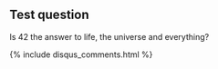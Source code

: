 
## Test question


Is 42 the answer to life, the universe and everything? 

{% include disqus_comments.html %}

